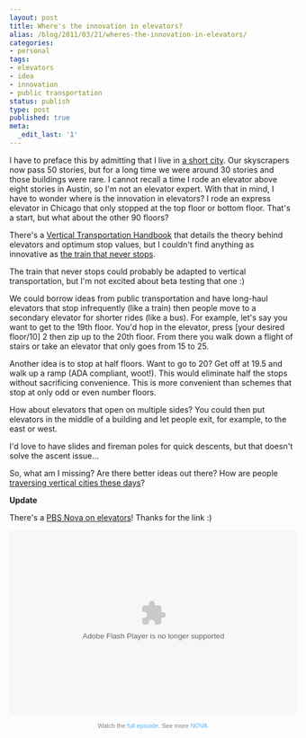 ```yaml
---
layout: post
title: Where's the innovation in elevators?
alias: /blog/2011/03/21/wheres-the-innovation-in-elevators/
categories:
- personal
tags:
- elevators
- idea
- innovation
- public transportation
status: publish
type: post
published: true
meta:
  _edit_last: '1'
---
```

I have to preface this by admitting that I live in <a title="Wikipedia: Tallest Buildings in Austin" href="https://en.wikipedia.org/wiki/List_of_tallest_buildings_in_Austin">a short city</a>. Our skyscrapers now pass 50 stories, but for a long time we were around 30 stories and those buildings were rare. I cannot recall a time I rode an elevator above eight stories in Austin, so I'm not an elevator expert. With that in mind, I have to wonder where is the innovation in elevators? I rode an express elevator in Chicago that only stopped at the top floor or bottom floor. That's a start, but what about the other 90 floors?

There's a <a title="Vertical Transportation Handbook on Google" href="https://books.google.com/books?id=GLZdcTVI4kIC&amp;lpg=PA102&amp;ots=fsVe2fbXaN&amp;dq=elevators%20stop%20odd%20numbers&amp;pg=PA102#v=onepage&amp;q=elevators%20stop%20odd%20numbers&amp;f=false">Vertical Transportation Handbook</a> that details the theory behind elevators and optimum stop values, but I couldn't find anything as innovative as <a href="https://www.youtube.com/watch?v=p9Ig19gYP9o" target="_blank">the train that never stops</a>.

The train that never stops could probably be adapted to vertical transportation, but I'm not excited about beta testing that one :)

We could borrow ideas from public transportation and have long-haul elevators that stop infrequently (like a train) then people move to a secondary elevator for shorter rides (like a bus). For example, let's say you want to get to the 19th floor. You'd hop in the elevator, press [your desired floor/10] 2 then zip up to the 20th floor. From there you walk down a flight of stairs or take an elevator that only goes from 15 to 25.

Another idea is to stop at half floors. Want to go to 20? Get off at 19.5 and walk up a ramp (ADA compliant, woot!). This would eliminate half the stops without sacrificing convenience. This is more convenient than schemes that stop at only odd or even number floors.

How about elevators that open on multiple sides? You could then put elevators in the middle of a building and let people exit, for example, to the east or west.

I'd love to have slides and fireman poles for quick descents, but that doesn't solve the ascent issue...

So, what am I missing? Are there better ideas out there? How are people <a href="https://ph.answers.yahoo.com/question/index?qid=20100326094348AAVnkXO" target="_blank">traversing vertical cities these days</a>?

**Update**

There's a <a title="PBS Nova: Trapped in an Elevator" href="https://video.pbs.org/video/1631361631/">PBS Nova on elevators</a>! Thanks for the link :)

<object width="512" height="328"><param name="movie" value="https://www-tc.pbs.org/video/media/swf/PBSPlayer.swf" /><param name="flashvars" value="video=1631361631&amp;player=viral&amp;chapter=1" /><param name="allowFullScreen" value="true" /><param name="allowscriptaccess" value="always" /><param name="wmode" value="transparent" /><embed type="application/x-shockwave-flash" width="512" height="328" src="https://www-tc.pbs.org/video/media/swf/PBSPlayer.swf" bgcolor="#000000" allowfullscreen="true" wmode="transparent" allowscriptaccess="always" flashvars="video=1631361631&amp;player=viral&amp;chapter=1"></embed></object>
<p style="font-size: 11px; font-family: Arial, Helvetica, sans-serif; color: #808080; margin-top: 5px; background: transparent; text-align: center; width: 512px;">Watch the <a style="text-decoration: none !important; font-weight: normal !important; height: 13px; color: #4eb2fe !important;" href="https://video.pbs.org/video/1631361631" target="_blank">full episode</a>. See more <a style="text-decoration: none !important; font-weight: normal !important; height: 13px; color: #4eb2fe !important;" href="https://www.pbs.org/nova" target="_blank">NOVA.</a></p>

